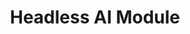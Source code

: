 ---
layout: default
title: Headless AI Module
nav_order: 3
parent: Advanced Modules
# grand_parent: Modules
---